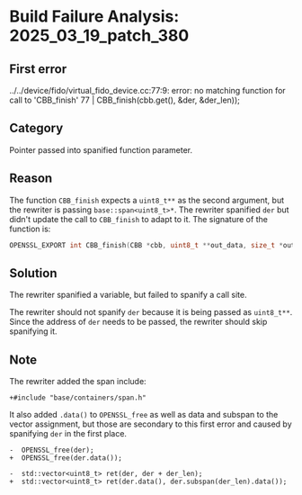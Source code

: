 # Build Failure Analysis: 2025_03_19_patch_380

## First error

../../device/fido/virtual_fido_device.cc:77:9: error: no matching function for call to 'CBB_finish'
   77 |         CBB_finish(cbb.get(), &der, &der_len));

## Category
Pointer passed into spanified function parameter.

## Reason
The function `CBB_finish` expects a `uint8_t**` as the second argument, but the rewriter is passing `base::span<uint8_t>*`.  The rewriter spanified `der` but didn't update the call to `CBB_finish` to adapt to it. The signature of the function is:

```c
OPENSSL_EXPORT int CBB_finish(CBB *cbb, uint8_t **out_data, size_t *out_len);
```

## Solution
The rewriter spanified a variable, but failed to spanify a call site.

The rewriter should not spanify `der` because it is being passed as `uint8_t**`. Since the address of `der` needs to be passed, the rewriter should skip spanifying it.

## Note

The rewriter added the span include:

```
+#include "base/containers/span.h"
```

It also added `.data()` to `OPENSSL_free` as well as data and subspan to the vector assignment, but those are secondary to this first error and caused by spanifying `der` in the first place.
```
-  OPENSSL_free(der);
+  OPENSSL_free(der.data());
```

```
-  std::vector<uint8_t> ret(der, der + der_len);
+  std::vector<uint8_t> ret(der.data(), der.subspan(der_len).data());